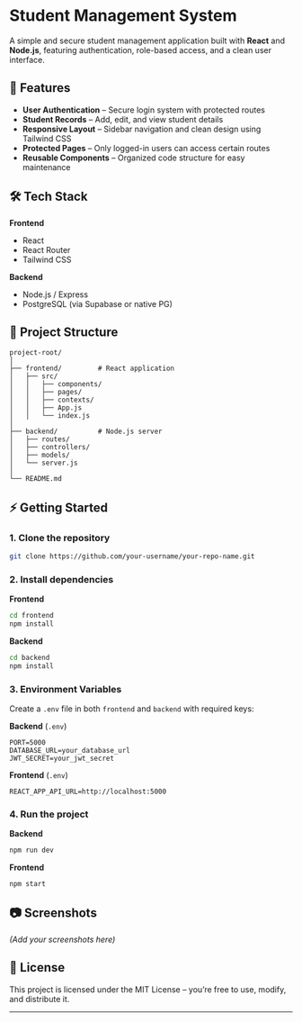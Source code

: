 # Student Management System

A simple and secure student management application built with **React** and **Node.js**, featuring authentication, role-based access, and a clean user interface.

## 🚀 Features

* **User Authentication** – Secure login system with protected routes
* **Student Records** – Add, edit, and view student details
* **Responsive Layout** – Sidebar navigation and clean design using Tailwind CSS
* **Protected Pages** – Only logged-in users can access certain routes
* **Reusable Components** – Organized code structure for easy maintenance

## 🛠 Tech Stack

**Frontend**

* React
* React Router
* Tailwind CSS

**Backend**

* Node.js / Express
* PostgreSQL (via Supabase or native PG)

## 📂 Project Structure

```
project-root/
│
├── frontend/         # React application
│   ├── src/
│   │   ├── components/
│   │   ├── pages/
│   │   ├── contexts/
│   │   ├── App.js
│   │   └── index.js
│
├── backend/          # Node.js server
│   ├── routes/
│   ├── controllers/
│   ├── models/
│   └── server.js
│
└── README.md
```

## ⚡ Getting Started

### 1. Clone the repository

```bash
git clone https://github.com/your-username/your-repo-name.git
```

### 2. Install dependencies

**Frontend**

```bash
cd frontend
npm install
```

**Backend**

```bash
cd backend
npm install
```

### 3. Environment Variables

Create a `.env` file in both `frontend` and `backend` with required keys:

**Backend** (`.env`)

```
PORT=5000
DATABASE_URL=your_database_url
JWT_SECRET=your_jwt_secret
```

**Frontend** (`.env`)

```
REACT_APP_API_URL=http://localhost:5000
```

### 4. Run the project

**Backend**

```bash
npm run dev
```

**Frontend**

```bash
npm start
```

## 📷 Screenshots

*(Add your screenshots here)*

## 📝 License

This project is licensed under the MIT License – you’re free to use, modify, and distribute it.

---
